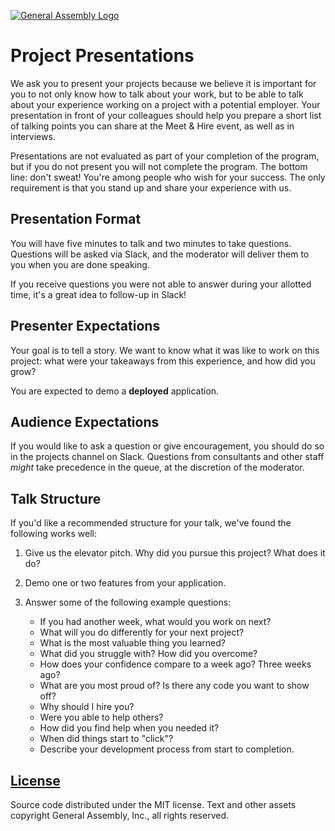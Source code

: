 [![General Assembly Logo](https://camo.githubusercontent.com/1a91b05b8f4d44b5bbfb83abac2b0996d8e26c92/687474703a2f2f692e696d6775722e636f6d2f6b6538555354712e706e67)](https://generalassemb.ly/education/web-development-immersive)

# Project Presentations

We ask you to present your projects because we believe it is important for you
to not only know how to talk about your work, but to be able to talk about your
experience working on a project with a potential employer. Your presentation in
front of your colleagues should help you prepare a short list of talking points
you can share at the Meet & Hire event, as well as in interviews.

Presentations are not evaluated as part of your completion of the program, but
if you do not present you will not complete the program. The bottom line: don't
sweat! You're among people who wish for your success. The only requirement is
that you stand up and share your experience with us.

## Presentation Format

You will have five minutes to talk and two minutes to take questions. Questions
will be asked via Slack, and the moderator will deliver them to you when you are
done speaking.

If you receive questions you were not able to answer during your allotted time,
it's a great idea to follow-up in Slack!

## Presenter Expectations

Your goal is to tell a story. We want to know what it was like to work on this
project: what were your takeaways from this experience, and how did you grow?

You are expected to demo a **deployed** application.

## Audience Expectations

If you would like to ask a question or give encouragement, you should do so in
the projects channel on Slack. Questions from consultants and other staff
*might* take precedence in the queue, at the discretion of the moderator.

## Talk Structure

If you'd like a recommended structure for your talk, we've found the following
works well:

1.  Give us the elevator pitch. Why did you pursue this project? What does it
    do?
1.  Demo one or two features from your application.
1.  Answer some of the following example questions:

    -   If you had another week, what would you work on next?
    -   What will you do differently for your next project?
    -   What is the most valuable thing you learned?
    -   What did you struggle with? How did you overcome?
    -   How does your confidence compare to a week ago? Three weeks ago?
    -   What are you most proud of? Is there any code you want to show off?
    -   Why should I hire you?
    -   Were you able to help others?
    -   How did you find help when you needed it?
    -   When did things start to "click"?
    -   Describe your development process from start to completion.

## [License](LICENSE)

Source code distributed under the MIT license. Text and other assets copyright
General Assembly, Inc., all rights reserved.
